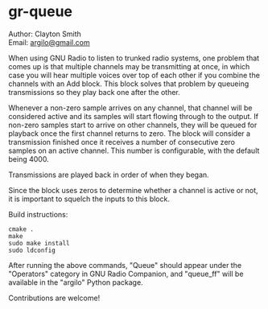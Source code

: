 gr-queue
========

Author: Clayton Smith  
Email: <argilo@gmail.com>

When using GNU Radio to listen to trunked radio systems, one problem
that comes up is that multiple channels may be transmitting at once, in
which case you will hear multiple voices over top of each other if you
combine the channels with an Add block.  This block solves that problem
by queueing transmissions so they play back one after the other.

Whenever a non-zero sample arrives on any channel, that channel will be
considered active and its samples will start flowing through to the
output.  If non-zero samples start to arrive on other channels, they
will be queued for playback once the first channel returns to zero.
The block will consider a transmission finished once it receives a
number of consecutive zero samples on an active channel.  This number
is configurable, with the default being 4000.

Transmissions are played back in order of when they began.

Since the block uses zeros to determine whether a channel is active or
not, it is important to squelch the inputs to this block.

Build instructions:

    cmake .
    make
    sudo make install
    sudo ldconfig

After running the above commands, "Queue" should appear under the
"Operators" category in GNU Radio Companion, and "queue_ff" will be
available in the "argilo" Python package.

Contributions are welcome!
